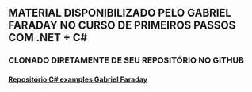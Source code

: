 ## MATERIAL DISPONIBILIZADO PELO GABRIEL FARADAY NO CURSO DE PRIMEIROS PASSOS COM .NET + C#

### CLONADO DIRETAMENTE DE SEU REPOSITÓRIO NO GITHUB
#### [Repositório C# examples Gabriel Faraday](https://github.com/gabrielfbarros/csharp-examples)
